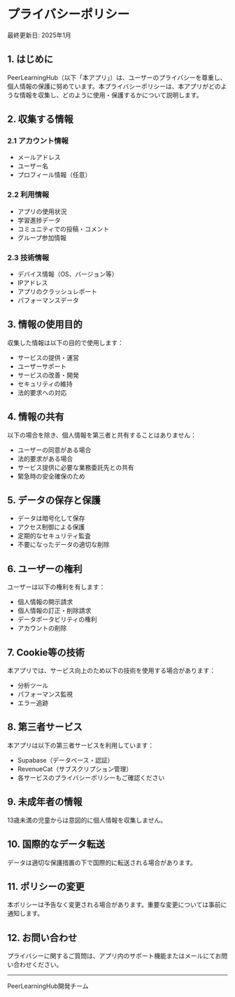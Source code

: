 # プライバシーポリシー

最終更新日: 2025年1月

## 1. はじめに

PeerLearningHub（以下「本アプリ」）は、ユーザーのプライバシーを尊重し、個人情報の保護に努めています。本プライバシーポリシーは、本アプリがどのような情報を収集し、どのように使用・保護するかについて説明します。

## 2. 収集する情報

### 2.1 アカウント情報
- メールアドレス
- ユーザー名
- プロフィール情報（任意）

### 2.2 利用情報
- アプリの使用状況
- 学習進捗データ
- コミュニティでの投稿・コメント
- グループ参加情報

### 2.3 技術情報
- デバイス情報（OS、バージョン等）
- IPアドレス
- アプリのクラッシュレポート
- パフォーマンスデータ

## 3. 情報の使用目的

収集した情報は以下の目的で使用します：

- サービスの提供・運営
- ユーザーサポート
- サービスの改善・開発
- セキュリティの維持
- 法的要求への対応

## 4. 情報の共有

以下の場合を除き、個人情報を第三者と共有することはありません：

- ユーザーの同意がある場合
- 法的要求がある場合
- サービス提供に必要な業務委託先との共有
- 緊急時の安全確保のため

## 5. データの保存と保護

- データは暗号化して保存
- アクセス制御による保護
- 定期的なセキュリティ監査
- 不要になったデータの適切な削除

## 6. ユーザーの権利

ユーザーは以下の権利を有します：

- 個人情報の開示請求
- 個人情報の訂正・削除請求
- データポータビリティの権利
- アカウントの削除

## 7. Cookie等の技術

本アプリでは、サービス向上のため以下の技術を使用する場合があります：

- 分析ツール
- パフォーマンス監視
- エラー追跡

## 8. 第三者サービス

本アプリは以下の第三者サービスを利用しています：

- Supabase（データベース・認証）
- RevenueCat（サブスクリプション管理）
- 各サービスのプライバシーポリシーもご確認ください

## 9. 未成年者の情報

13歳未満の児童からは意図的に個人情報を収集しません。

## 10. 国際的なデータ転送

データは適切な保護措置の下で国際的に転送される場合があります。

## 11. ポリシーの変更

本ポリシーは予告なく変更される場合があります。重要な変更については事前に通知します。

## 12. お問い合わせ

プライバシーに関するご質問は、アプリ内のサポート機能またはメールにてお問い合わせください。

---

PeerLearningHub開発チーム